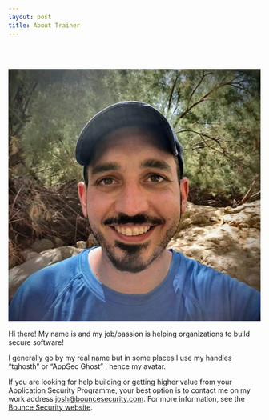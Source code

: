 ```yaml
---
layout: post
title: About Trainer
---
```

<br><br>

![profile_img](/assets/profile-00f8357c.jpg)

Hi there! My name is  and my job/passion is helping organizations to build secure software!


I generally go by my real name but in some places I use my handles “tghosth” or  “AppSec Ghost” , hence my avatar.


If you are looking for help building or getting higher value from your Application Security Programme, your best option is to contact me on my work address [josh@bouncesecurity.com](mailto:josh@bouncesecurity.com.). For more information, see the [Bounce Security website](https://www.bouncesecurity.com/).

<br><br>